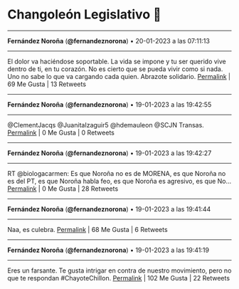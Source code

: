 # Changoleón Legislativo 🙈
*****
**Fernández Noroña** (**@fernandeznorona**) • 20-01-2023 a las 07:11:13
*****
El dolor va haciéndose soportable. La vida se impone y tu ser querido vive dentro de ti, en tu corazón. No es cierto que se pueda vivir como si nada. Uno no sabe lo que va cargando cada quien. Abrazote solidario.
[Permalink](https://twitter.com/fernandeznorona/status/1616453298474876930) | 69 Me Gusta | 13 Retweets
*****
**Fernández Noroña** (**@fernandeznorona**) • 19-01-2023 a las 19:42:55
*****
@ClementJacqs @JuanitaIzaguir5 @hdemauleon @SCJN Transas.
[Permalink](https://twitter.com/fernandeznorona/status/1616280081277779969) | 0 Me Gusta | 0 Retweets
*****
**Fernández Noroña** (**@fernandeznorona**) • 19-01-2023 a las 19:42:27
*****
RT @biologacarmen: Es que Noroña no es de MORENA, es que Noroña no es del PT, es que Noroña habla feo, es que Noroña es agresivo, es que No…
[Permalink](https://twitter.com/fernandeznorona/status/1616279965380771843) | 0 Me Gusta | 28 Retweets
*****
**Fernández Noroña** (**@fernandeznorona**) • 19-01-2023 a las 19:41:44
*****
Naa, es culebra.
[Permalink](https://twitter.com/fernandeznorona/status/1616279787278069760) | 68 Me Gusta | 6 Retweets
*****
**Fernández Noroña** (**@fernandeznorona**) • 19-01-2023 a las 19:41:19
*****
Eres un farsante. Te gusta intrigar en contra de nuestro movimiento, pero no que te respondan #ChayoteChillon.
[Permalink](https://twitter.com/fernandeznorona/status/1616279678863708163) | 102 Me Gusta | 22 Retweets